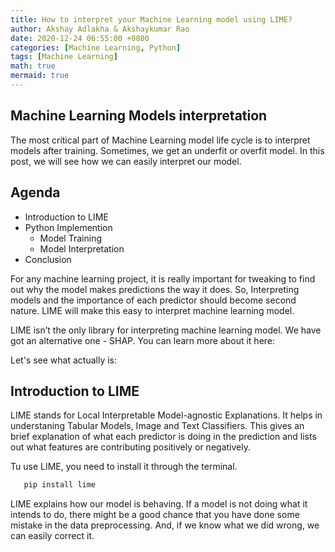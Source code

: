 ```yaml
---
title: How to interpret your Machine Learning model using LIME?
author: Akshay Adlakha & Akshaykumar Rao
date: 2020-12-24 06:55:00 +0800
categories: [Machine Learning, Python]
tags: [Machine Learning]
math: true 
mermaid: true
---
```



## Machine Learning Models interpretation

The most critical part of Machine Learning model life cycle is to interpret models after training. Sometimes, we get an underfit or overfit model. In this post, we will see how we can easily interpret our model. 

## Agenda

- Introduction to LIME
- Python Implemention
  - Model Training 
  - Model Interpretation
- Conclusion
 
For any machine learning project, it is really important for tweaking to find out why the model makes predictions the way it does. So, Interpreting models and the importance of each predictor should become second nature. LIME will make this easy to interpret machine learning model.

LIME isn’t the only library for interpreting machine learning model. We have got an alternative one -  SHAP. You can learn more about it here:

Let's see what actually is:

## Introduction to LIME

LIME stands for Local Interpretable Model-agnostic Explanations. It helps in understaning Tabular Models, Image and Text Classifiers. This gives an brief explanation of what each predictor is doing in the prediction and lists out what features are contributing positively or negatively.

Tu use LIME, you need to install it through the terminal.
 
 ```python
    pip install lime
 ```
 
LIME explains how our model is behaving. If a model is not doing what it intends to do, there might be a good chance that you have done some mistake in the data preprocessing. And, if we know what we did wrong, we can easily correct it. 
